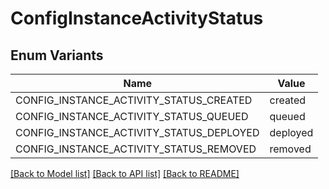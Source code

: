 # ConfigInstanceActivityStatus

## Enum Variants

| Name | Value |
|---- | -----|
| CONFIG_INSTANCE_ACTIVITY_STATUS_CREATED | created |
| CONFIG_INSTANCE_ACTIVITY_STATUS_QUEUED | queued |
| CONFIG_INSTANCE_ACTIVITY_STATUS_DEPLOYED | deployed |
| CONFIG_INSTANCE_ACTIVITY_STATUS_REMOVED | removed |


[[Back to Model list]](../README.md#documentation-for-models) [[Back to API list]](../README.md#documentation-for-api-endpoints) [[Back to README]](../README.md)



